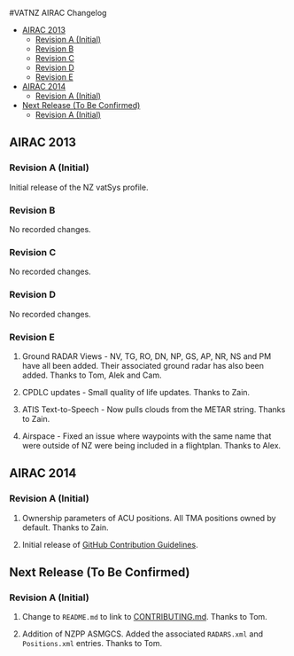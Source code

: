 #VATNZ AIRAC Changelog

- [AIRAC 2013](#airac-2013)        
    - [Revision A (Initial)](#revision-a-initial)        
    - [Revision B](#revision-b)        
    - [Revision C](#revision-c)        
    - [Revision D](#revision-d)        
    - [Revision E](#revision-e)    
- [AIRAC 2014](#airac-2014)        
    - [Revision A (Initial)](#revision-a-initial-1)    
- [Next Release (To Be Confirmed)](#next-release-to-be-confirmed)        
    - [Revision A (Initial)](#revision-a-initial-2)

## AIRAC 2013
    
### Revision A (Initial)

Initial release of the NZ vatSys profile. 

### Revision B

No recorded changes.

### Revision C

No recorded changes.

### Revision D

No recorded changes.

### Revision E

1. Ground RADAR Views - NV, TG, RO, DN, NP, GS, AP, NR, NS and PM have all been added. Their associated ground radar has also been added. Thanks to Tom, Alek and Cam.

2. CPDLC updates - Small quality of life updates. Thanks to Zain.

3. ATIS Text-to-Speech - Now pulls clouds from the METAR string. Thanks to Zain.

4. Airspace - Fixed an issue where waypoints with the same name that were outside of NZ were being included in a flightplan. Thanks to Alex.

## AIRAC 2014

### Revision A (Initial)

1. Ownership parameters of ACU positions. All TMA positions owned by default. Thanks to Zain.

2. Initial release of [GitHub Contribution Guidelines](CONTRIBUTING.md).

## Next Release (To Be Confirmed)

### Revision A (Initial)

1. Change to `README.md` to link to [CONTRIBUTING.md](CONTRIBUTING.md). Thanks to Tom.

2. Addition of NZPP ASMGCS. Added the associated `RADARS.xml` and `Positions.xml` entries. Thanks to Tom.